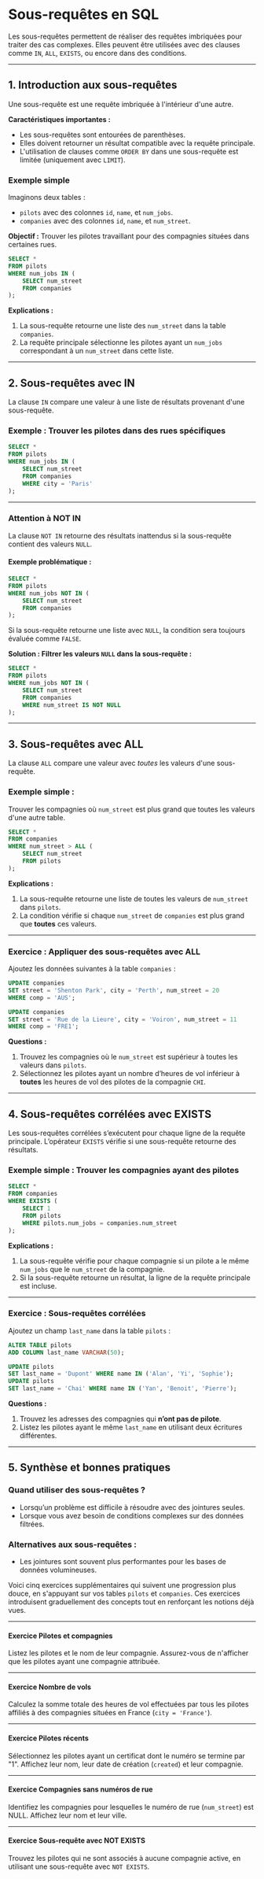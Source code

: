 # **Sous-requêtes en SQL**

Les sous-requêtes permettent de réaliser des requêtes imbriquées pour traiter des cas complexes. Elles peuvent être utilisées avec des clauses comme `IN`, `ALL`, `EXISTS`, ou encore dans des conditions.  

---

## **1. Introduction aux sous-requêtes**

Une sous-requête est une requête imbriquée à l'intérieur d'une autre.  

**Caractéristiques importantes :**  
- Les sous-requêtes sont entourées de parenthèses.  
- Elles doivent retourner un résultat compatible avec la requête principale.  
- L'utilisation de clauses comme `ORDER BY` dans une sous-requête est limitée (uniquement avec `LIMIT`).  

### **Exemple simple**  

Imaginons deux tables :  
- `pilots` avec des colonnes `id`, `name`, et `num_jobs`.  
- `companies` avec des colonnes `id`, `name`, et `num_street`.  

**Objectif :** Trouver les pilotes travaillant pour des compagnies situées dans certaines rues.  

```sql
SELECT * 
FROM pilots 
WHERE num_jobs IN (
    SELECT num_street 
    FROM companies
);
```

**Explications :**  
1. La sous-requête retourne une liste des `num_street` dans la table `companies`.  
2. La requête principale sélectionne les pilotes ayant un `num_jobs` correspondant à un `num_street` dans cette liste.  

---

## **2. Sous-requêtes avec IN**

La clause `IN` compare une valeur à une liste de résultats provenant d'une sous-requête.  

### **Exemple : Trouver les pilotes dans des rues spécifiques**

```sql
SELECT * 
FROM pilots 
WHERE num_jobs IN (
    SELECT num_street 
    FROM companies 
    WHERE city = 'Paris'
);
```

---

### **Attention à NOT IN**

La clause `NOT IN` retourne des résultats inattendus si la sous-requête contient des valeurs `NULL`.  

#### Exemple problématique :  

```sql
SELECT * 
FROM pilots 
WHERE num_jobs NOT IN (
    SELECT num_street 
    FROM companies
);
```

Si la sous-requête retourne une liste avec `NULL`, la condition sera toujours évaluée comme `FALSE`.  

**Solution : Filtrer les valeurs `NULL` dans la sous-requête :**  

```sql
SELECT * 
FROM pilots 
WHERE num_jobs NOT IN (
    SELECT num_street 
    FROM companies 
    WHERE num_street IS NOT NULL
);
```

---

## **3. Sous-requêtes avec ALL**

La clause `ALL` compare une valeur avec *toutes* les valeurs d'une sous-requête.  

### **Exemple simple :**

Trouver les compagnies où `num_street` est plus grand que toutes les valeurs d'une autre table.  

```sql
SELECT * 
FROM companies 
WHERE num_street > ALL (
    SELECT num_street 
    FROM pilots
);
```

**Explications :**  
1. La sous-requête retourne une liste de toutes les valeurs de `num_street` dans `pilots`.  
2. La condition vérifie si chaque `num_street` de `companies` est plus grand que **toutes** ces valeurs.  

---

### **Exercice : Appliquer des sous-requêtes avec ALL**  

Ajoutez les données suivantes à la table `companies` :  

```sql
UPDATE companies
SET street = 'Shenton Park', city = 'Perth', num_street = 20
WHERE comp = 'AUS';

UPDATE companies
SET street = 'Rue de la Lieure', city = 'Voiron', num_street = 11
WHERE comp = 'FRE1';
```

**Questions :**  
1. Trouvez les compagnies où le `num_street` est supérieur à toutes les valeurs dans `pilots`.  
2. Sélectionnez les pilotes ayant un nombre d’heures de vol inférieur à **toutes** les heures de vol des pilotes de la compagnie `CHI`.  

---

## **4. Sous-requêtes corrélées avec EXISTS**

Les sous-requêtes corrélées s’exécutent pour chaque ligne de la requête principale. L’opérateur `EXISTS` vérifie si une sous-requête retourne des résultats.  

### **Exemple simple : Trouver les compagnies ayant des pilotes**

```sql
SELECT * 
FROM companies 
WHERE EXISTS (
    SELECT 1 
    FROM pilots 
    WHERE pilots.num_jobs = companies.num_street
);
```

**Explications :**  
1. La sous-requête vérifie pour chaque compagnie si un pilote a le même `num_jobs` que le `num_street` de la compagnie.  
2. Si la sous-requête retourne un résultat, la ligne de la requête principale est incluse.  

---

### **Exercice : Sous-requêtes corrélées**

Ajoutez un champ `last_name` dans la table `pilots` :  

```sql
ALTER TABLE pilots 
ADD COLUMN last_name VARCHAR(50);

UPDATE pilots
SET last_name = 'Dupont' WHERE name IN ('Alan', 'Yi', 'Sophie');
UPDATE pilots
SET last_name = 'Chai' WHERE name IN ('Yan', 'Benoit', 'Pierre');
```

**Questions :**  
1. Trouvez les adresses des compagnies qui **n’ont pas de pilote**.  
2. Listez les pilotes ayant le même `last_name` en utilisant deux écritures différentes.  

---

## **5. Synthèse et bonnes pratiques**

### **Quand utiliser des sous-requêtes ?**  
- Lorsqu’un problème est difficile à résoudre avec des jointures seules.  
- Lorsque vous avez besoin de conditions complexes sur des données filtrées.  

### **Alternatives aux sous-requêtes :**  
- Les jointures sont souvent plus performantes pour les bases de données volumineuses.  

Voici cinq exercices supplémentaires qui suivent une progression plus douce, en s'appuyant sur vos tables `pilots` et `companies`. Ces exercices introduisent graduellement des concepts tout en renforçant les notions déjà vues.

---

#### **Exercice  Pilotes et compagnies**
Listez les pilotes et le nom de leur compagnie. Assurez-vous de n'afficher que les pilotes ayant une compagnie attribuée.

---

#### **Exercice Nombre de vols**
Calculez la somme totale des heures de vol effectuées par tous les pilotes affiliés à des compagnies situées en France (`city = 'France'`).

---

#### **Exercice  Pilotes récents**
Sélectionnez les pilotes ayant un certificat dont le numéro se termine par "1". Affichez leur nom, leur date de création (`created`) et leur compagnie.

---

#### **Exercice Compagnies sans numéros de rue**
Identifiez les compagnies pour lesquelles le numéro de rue (`num_street`) est NULL. Affichez leur nom et leur ville.

---

#### **Exercice  Sous-requête avec NOT EXISTS**
Trouvez les pilotes qui ne sont associés à aucune compagnie active, en utilisant une sous-requête avec `NOT EXISTS`.
